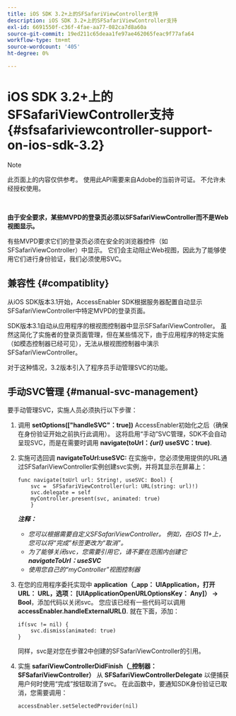 ```yaml
---
title: iOS SDK 3.2+上的SFSafariViewController支持
description: iOS SDK 3.2+上的SFSafariViewController支持
exl-id: 6691550f-c36f-4fae-aa77-082ca7d8a60a
source-git-commit: 19ed211c65deaa1fe97ae462065feac9f77afa64
workflow-type: tm+mt
source-wordcount: '405'
ht-degree: 0%

---
```


# iOS SDK 3.2+上的SFSafariViewController支持 {#sfsafariviewcontroller-support-on-ios-sdk-3.2}

>[!NOTE]
>
>此页面上的内容仅供参考。 使用此API需要来自Adobe的当前许可证。 不允许未经授权使用。

</br>


**由于安全要求，某些MVPD的登录页必须以SFSafariViewController而不是Web视图显示。**

有些MVPD要求它们的登录页必须在安全的浏览器控件（如SFSafariViewController）中显示。 它们会主动阻止Web视图，因此为了能够使用它们进行身份验证，我们必须使用SVC。

## 兼容性 {#compatiblity}

从iOS SDK版本3.1开始，AccessEnabler SDK根据服务器配置自动显示SFSafariViewController中特定MVPD的登录页面。

SDK版本3.1自动从应用程序的根视图控制器中显示SFSafariViewController。 虽然这简化了实施者的登录页面管理，但在某些情况下，由于应用程序的特定实施（如模态控制器已经可见），无法从根视图控制器中演示SFSafariViewController。

对于这种情况，3.2版本引入了程序员手动管理SVC的功能。

## 手动SVC管理 {#manual-svc-management}

要手动管理SVC，实施人员必须执行以下步骤：


1. 调用 **setOptions([&quot;handleSVC&quot;：true])** AccessEnabler初始化之后（确保在身份验证开始之前执行此调用）。 这将启用“手动”SVC管理，SDK不会自动呈现SVC，而是在需要时调用 **navigate(toUrl：*{url}* useSVC：true)**.

1. 实施可选回调 **navigateToUrl:useSVC:** 在实施中，您必须使用提供的URL通过SFSafariViewController实例创建svc实例，并将其显示在屏幕上：

   ```obj-c
   func navigate(toUrl url: String!, useSVC: Bool) {
       svc =  SFSafariViewController(url: URL(string: url)!)
       svc.delegate = self
       myController.present(svc, animated: true)
       }
   ```

   ***注释：***

   - *您可以根据需要自定义SFSafariViewController。 例如，在iOS 11+上，您可以将“完成”标签更改为“取消”。*
   - *为了能够关闭svc，您需要引用它，请不要在范围内创建它&#x200B;**navigateToUrl：useSVC***
   - *使用您自己的“myController”视图控制器*


1. 在您的应用程序委托实现中 **application（\_app： UIApplication，打开URL： URL，选项： \[UIApplicationOpenURLOptionsKey： Any\]） -\> Bool**，添加代码以关闭svc。 您应该已经有一些代码可以调用 **accessEnabler.handleExternalURL()**. 就在下面，添加：

   ```obj-c
   if(svc != nil) {
       svc.dismiss(animated: true)
   }
   ```

   同样，svc是对您在步骤2中创建的SFSafariViewController的引用。


1. 实施 **safariViewControllerDidFinish（\_控制器：SFSafariViewController）** 从 **SFSafariViewControllerDelegate** 以便捕获用户何时使用“完成”按钮取消了svc。 在此函数中，要通知SDK身份验证已取消，您需要调用：

   ```obj-c
   accessEnabler.setSelectedProvider(nil)
   ```
